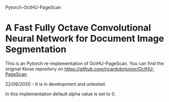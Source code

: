 Pytorch-OctHU-PageScan

# A Fast Fully Octave Convolutional Neural Network for Document Image Segmentation

This is an Pytorch re-implementation of OctHU-PageScan. You can find the original Keras repository on https://github.com/ricardobnjunior/OctHU-PageScan.

22/06/2020 - It is in development and untested.

In this implementation default alpha value is set to 0.

